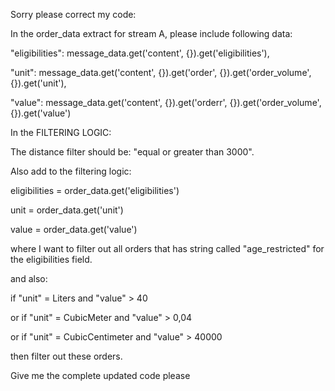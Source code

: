 Sorry please correct my code:



In the order_data extract  for stream A, please include following data:

"eligibilities": message_data.get('content', {}).get('eligibilities'),

"unit": message_data.get('content', {}).get('order', {}).get('order_volume', {}).get('unit'),

"value": message_data.get('content', {}).get('orderr', {}).get('order_volume', {}).get('value')



In the FILTERING LOGIC:

The distance filter should be:  "equal or greater than 3000".



Also add to the filtering logic:

eligibilities = order_data.get('eligibilities')

unit = order_data.get('unit')

value = order_data.get('value')



where I want to filter out all orders that has string called "age_restricted" for the eligibilities field. 

and also:

if "unit" = Liters and "value" > 40

or if "unit" = CubicMeter and "value" > 0,04

or if "unit" = CubicCentimeter and "value" > 40000



then filter out these orders.    





Give me the complete updated code please
